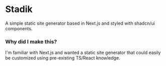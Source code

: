 # Stadik
A simple static site generator based in Next.js and styled with shadcn/ui components.

### Why did I make this?
I'm familiar with Next.js and wanted a static site generator that could easily be customized using pre-existing TS/React knowledge.